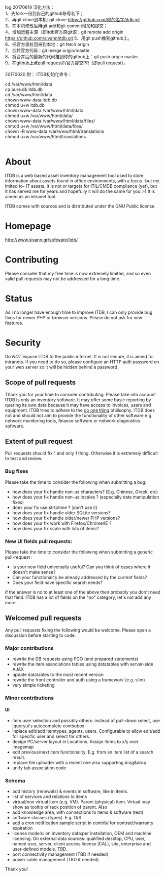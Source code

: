 log
20170619
汉化方法：<br>
1、先fork一份到自己的github账号名下；<br>
2、再git clone到本机: git clone https://github.com/你的名字/itdb.git<br>
3、在本机修改后用git add和git commit增加和提交；<br>
4、增加远程主源（即itdb官方原git源：git remote add origin https://github.com/sivann/itdb.git
5、用git push推到github上。<br>
6、把官方源拉回来到本地：git fetch origin<br>
7、合并官方代码：git merge origin/master<br>
8、将合并后的最新的代码推到你的github上：git push origin master<br>
9、在github上点pull request向官方提交PR（即pull request）。<br>
<br>
20170620
附：
ITDB初始化命令：<br>

cd /var/www/html/data<br>
cp pure.db itdb.db<br>
cd /var/www/html/data<br>
chown www-data itdb.db<br>
chmod u+w itdb.db<br>
chown www-data /var/www/html/data<br>
chmod u+w /var/www/html/data/<br>
chown www-data /var/www/html/data/files/<br>
chmod u+w /var/www/html/data/files/<br>
chown -R www-data /var/www/html/translations<br>
chmod u+w /var/www/html/translations<br>
<br>
# About
ITDB is a web based asset inventory management tool used to store information 
about assets found in office environments, with a focus -but not lmited to- 
IT assets. It is not or targets for ITIL/CMDB compliance (yet), but it has 
served me for years and hopefully it will do the same for you :-) It is aimed as 
an intranet tool.

ITDB comes with sources and is distributed under the GNU Public license. 

# Homepage 
http://www.sivann.gr/software/itdb/

# Contributing
Please consider that my free time is now extremely limited, and so even valid pull requests may not be addressed for a long time.

# Status
As I no longer have enough time to improve ITDB, I can only provide bug fixes for newer PHP or browser versions. Please do not ask for new features.
 
# Security
Do *NOT* expose ITDB to the public internet. It is not secure, it is aimed for intranets. If you need to do so, please configure an HTTP auth password on your web server so it will be hidden behind a password.
 
## Scope of pull requests
Thank you for your time to consider contributing. Please take into account ITDB is only an inventory software. It may offer some basic reporting by quering 
its own data because it may have access to invoices, users and equipment.
ITDB tries to adhere to the [do one thing](https://en.wikipedia.org/wiki/Unix_philosophy#Do_One_Thing_and_Do_It_Well) philisophy.
ITDB does not and should not aim to provide the functionality of other software e.g. network monitoring tools, finance software or network diagnostics software. 

## Extent of pull request 
Pull requests should fix 1 and only 1 thing. Otherwise it is extremely difficult to test and review.

### Bug fixes
Please take the time to consider the following when submitting a bug:
* how does your fix handle non-us characters? (E.g. Chinese, Greek, etc)
* how does your fix handle non-us locales ? (especially date manipulation fixes)
* does your fix use strtotime ? (don't use it)
* how does your fix handle older SQLite versions? 
* how does your fix handle older/newer PHP versions? 
* how does your fix work with Firefox/Chrome/IE ?
* how does your fix scale with lots of items?


### New UI fields pull requests:
Please take the time to consider the following when submitting a generic pull-request :
* Is your new  field universally useful? Can you think of cases where it doesn't make sense?
* Can your functionality be already addressed by the current fields?
* Does  your field have specific search needs?

if the answer is no to at least one of the above then probably you don't need that field. ITDB has a lot of fields on the "no" category, let's not add any more.

## Welcomed pull requests
Any pull requests fixing the following would be welcome. Please open a discussion before starting to code.

### Major contributions
* rewrite the DB requests using PDO (and prepared statements)
* rewrite the item associations tables using datatables with server-side AJAX
* update datatables to the most recent version
* rewrite the front controller and auth using a framework (e.g. slim)
* very simple ticketing
 
### Minor contributions
#### UI
* item user selection and possibly others: instead of pull-down select, use jqueryui's autocomplete combobox
* inplace edit/add itemtypes, agents, users. Configurable to allow edit/add for specific user and select for others.
* design PC/server layout in Locations. Assign Items to x/y over imagemap
* edit previous/next item functionality. E.g. from an item list of a search result. 
* replace file uploader with a recent one also supporting drag&drop 
* unify tab association code

### Schema
* add history (renewals) & events in software, like in items.
* list of services and relations to items
* virtual/non virtual item (e.g. VM). Parent (physical) item. Virtual may show as tooltip of rack position of parent. Also
* add knowledge area, with connections to items & software (text)
* software classes (types). E.g. O/S
* add a cron notification sample script in contrib/ for contract/warranty expiration
* license models: on inventory data:per installation, OEM and machine licensing. On external data sources: qualified desktop, CPU, user, named user, server, client access license (CAL), site, enterprise and user-defined models. TBD.
* port connectivity management (TBD if needed)
* power cable management (TBD if needed)


Thank you!
